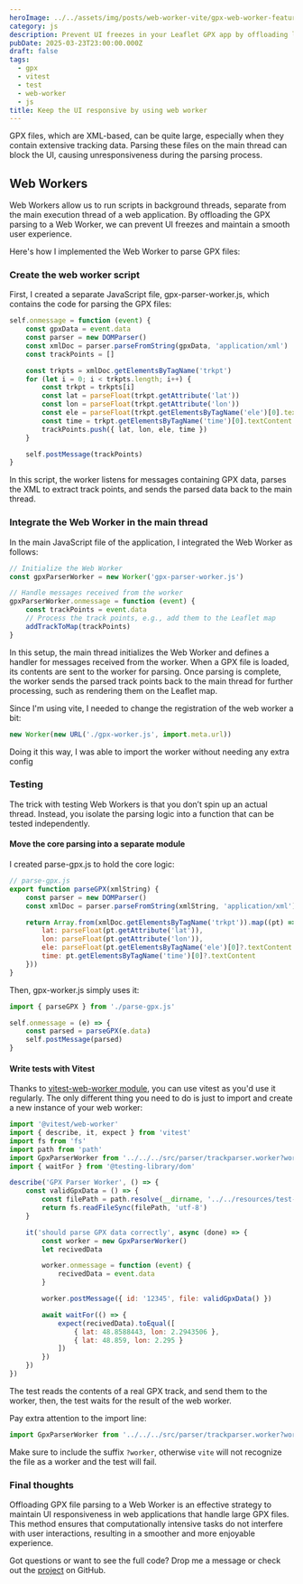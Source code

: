 ```yaml
---
heroImage: ../../assets/img/posts/web-worker-vite/gpx-web-worker-featured-image.webp
category: js
description: Prevent UI freezes in your Leaflet GPX app by offloading large file parsing to Web Workers, ensuring smooth user experience.
pubDate: 2025-03-23T23:00:00.000Z
draft: false
tags:
  - gpx
  - vitest
  - test
  - web-worker
  - js
title: Keep the UI responsive by using web worker
---
```


GPX files, which are XML-based, can be quite large, especially when they contain extensive tracking data. Parsing these files on the main thread can block the UI, causing unresponsiveness during the parsing process.

## Web Workers

Web Workers allow us to run scripts in background threads, separate from the main execution thread of a web application. By offloading the GPX parsing to a Web Worker, we can prevent UI freezes and maintain a smooth user experience.

Here's how I implemented the Web Worker to parse GPX files:

### Create the web worker script

First, I created a separate JavaScript file, gpx-parser-worker.js, which contains the code for parsing the GPX files:

```javascript
self.onmessage = function (event) {
	const gpxData = event.data
	const parser = new DOMParser()
	const xmlDoc = parser.parseFromString(gpxData, 'application/xml')
	const trackPoints = []

	const trkpts = xmlDoc.getElementsByTagName('trkpt')
	for (let i = 0; i < trkpts.length; i++) {
		const trkpt = trkpts[i]
		const lat = parseFloat(trkpt.getAttribute('lat'))
		const lon = parseFloat(trkpt.getAttribute('lon'))
		const ele = parseFloat(trkpt.getElementsByTagName('ele')[0].textContent)
		const time = trkpt.getElementsByTagName('time')[0].textContent
		trackPoints.push({ lat, lon, ele, time })
	}

	self.postMessage(trackPoints)
}
```

In this script, the worker listens for messages containing GPX data, parses the XML to extract track points, and sends the parsed data back to the main thread.

### Integrate the Web Worker in the main thread

In the main JavaScript file of the application, I integrated the Web Worker as follows:

```javascript
// Initialize the Web Worker
const gpxParserWorker = new Worker('gpx-parser-worker.js')

// Handle messages received from the worker
gpxParserWorker.onmessage = function (event) {
	const trackPoints = event.data
	// Process the track points, e.g., add them to the Leaflet map
	addTrackToMap(trackPoints)
}
```

In this setup, the main thread initializes the Web Worker and defines a handler for messages received from the worker. When a GPX file is loaded, its contents are sent to the worker for parsing. Once parsing is complete, the worker sends the parsed track points back to the main thread for further processing, such as rendering them on the Leaflet map.

Since I'm using vite, I needed to change the registration of the web worker a bit:

```javascript
new Worker(new URL('./gpx-worker.js', import.meta.url))
```

Doing it this way, I was able to import the worker without needing any extra config

### Testing

The trick with testing Web Workers is that you don’t spin up an actual thread. Instead, you isolate the parsing logic into a function that can be tested independently.

#### Move the core parsing into a separate module

I created parse-gpx.js to hold the core logic:

```javascript
// parse-gpx.js
export function parseGPX(xmlString) {
	const parser = new DOMParser()
	const xmlDoc = parser.parseFromString(xmlString, 'application/xml')

	return Array.from(xmlDoc.getElementsByTagName('trkpt')).map((pt) => ({
		lat: parseFloat(pt.getAttribute('lat')),
		lon: parseFloat(pt.getAttribute('lon')),
		ele: parseFloat(pt.getElementsByTagName('ele')[0]?.textContent || 0),
		time: pt.getElementsByTagName('time')[0]?.textContent
	}))
}
```

Then, gpx-worker.js simply uses it:

```javascript
import { parseGPX } from './parse-gpx.js'

self.onmessage = (e) => {
	const parsed = parseGPX(e.data)
	self.postMessage(parsed)
}
```

#### Write tests with Vitest

Thanks to [vitest-web-worker module](https://www.npmjs.com/package/@vitest/web-worker 'vitest web worker'), you can use vitest as you'd use it regularly. The only different thing you need to do is just to import and create a new instance of your web worker:

```javascript
import '@vitest/web-worker'
import { describe, it, expect } from 'vitest'
import fs from 'fs'
import path from 'path'
import GpxParserWorker from '../../../src/parser/trackparser.worker?worker'
import { waitFor } from '@testing-library/dom'

describe('GPX Parser Worker', () => {
	const validGpxData = () => {
		const filePath = path.resolve(__dirname, '../../resources/test-track.gpx')
		return fs.readFileSync(filePath, 'utf-8')
	}

	it('should parse GPX data correctly', async (done) => {
		const worker = new GpxParserWorker()
		let recivedData

		worker.onmessage = function (event) {
			recivedData = event.data
		}

		worker.postMessage({ id: '12345', file: validGpxData() })

		await waitFor(() => {
			expect(recivedData).toEqual([
				{ lat: 48.8588443, lon: 2.2943506 },
				{ lat: 48.859, lon: 2.295 }
			])
		})
	})
})
```

The test reads the contents of a real GPX track, and send them to the worker, then, the test waits for the result of the web worker.

Pay extra attention to the import line:

```javascript
import GpxParserWorker from '../../../src/parser/trackparser.worker?worker'
```

Make sure to include the suffix `?worker`, otherwise `vite` will not recognize the file as a worker and the test will fail.

### Final thoughts

Offloading GPX file parsing to a Web Worker is an effective strategy to maintain UI responsiveness in web applications that handle large GPX files. This method ensures that computationally intensive tasks do not interfere with user interactions, resulting in a smoother and more enjoyable experience.

Got questions or want to see the full code? Drop me a message or check out the [project](https://github.com/adriangalera/estuve 'estuve') on GitHub.
